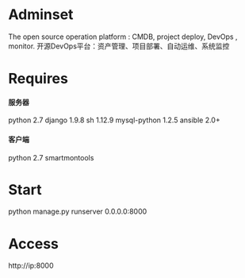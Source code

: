 # Adminset
The open source operation platform : CMDB, project deploy, DevOps , monitor. 开源DevOps平台：资产管理、项目部署、自动运维、系统监控
# Requires
#### 服务器
python 2.7
django 1.9.8
sh 1.12.9
mysql-python 1.2.5
ansible 2.0+
#### 客户端
python 2.7
smartmontools
# Start 
python manage.py runserver 0.0.0.0:8000
# Access
http://ip:8000

